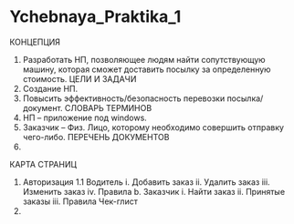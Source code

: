 # Ychebnaya_Praktika_1
КОНЦЕПЦИЯ
1.	Разработать НП, позволяющее людям найти сопутствующую машину, которая сможет доставить посылку за определенную стоимость.
ЦЕЛИ И ЗАДАЧИ
1.	Создание НП.
2.	Повысить эффективность/безопасность перевозки посылка/документ.
СЛОВАРЬ ТЕРМИНОВ
1.	НП – приложение под windows.
2.	Заказчик – Физ. Лицо, которому необходимо совершить отправку чего-либо.
ПЕРЕЧЕНЬ ДОКУМЕНТОВ
1.	
КАРТА СТРАНИЦ
1.	Авторизация
  1.1	Водитель
    i.	Добавить заказ
    ii.	Удалить заказ
    iii.	Изменить заказ
    iv.	Правила	
  b.	Заказчик
    i.	Найти заказ
    ii.	Принятые заказы
    iii.	Правила
Чек-глист
1.	

